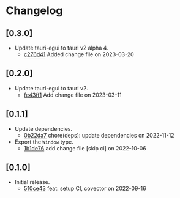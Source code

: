 # Changelog

## \[0.3.0]

-   Update tauri-egui to tauri v2 alpha 4.
    -   [c276d41](https://www.github.com/tauri-apps/tauri-egui/commit/c276d4192487b35eb0923188d8668f1fff6544db)
        Added change file on 2023-03-20

## \[0.2.0]

-   Update tauri-egui to tauri v2.
    -   [fe43ff1](https://www.github.com/tauri-apps/tauri-egui/commit/fe43ff13eb43881258993da4f00778749d9fce66)
        Add change file on 2023-03-11

## \[0.1.1]

-   Update dependencies.
    -   [0b22da7](https://www.github.com/tauri-apps/tauri-egui/commit/0b22da7280105fc4fdf3747f7a432065ab0124cf)
        chore(deps): update dependencies on 2022-11-12
-   Export the `Window` type.
    -   [1b1de76](https://www.github.com/tauri-apps/tauri-egui/commit/1b1de76724cfca9981b99a125452f7d2321602a8)
        add change file \[skip ci] on 2022-10-06

## \[0.1.0]

-   Initial release.
    -   [510ce43](https://www.github.com/tauri-apps/tauri-egui/commit/510ce4336e260ccd49c125d6b60658793eac4ef9)
        feat: setup CI, covector on 2022-09-16
